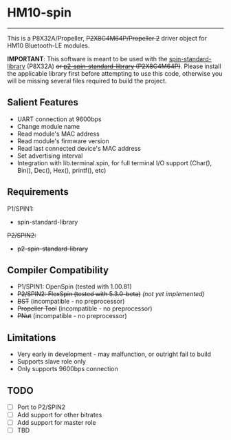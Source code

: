 # HM10-spin
-----------

This is a P8X32A/Propeller, ~~P2X8C4M64P/Propeller 2~~ driver object for HM10 Bluetooth-LE modules.

**IMPORTANT**: This software is meant to be used with the [spin-standard-library](https://github.com/avsa242/spin-standard-library) (P8X32A) ~~or [p2-spin-standard-library](https://github.com/avsa242/p2-spin-standard-library) (P2X8C4M64P)~~. Please install the applicable library first before attempting to use this code, otherwise you will be missing several files required to build the project.

## Salient Features

* UART connection at 9600bps
* Change module name
* Read module's MAC address
* Read module's firmware version
* Read last connected device's MAC address
* Set advertising interval
* Integration with lib.terminal.spin, for full terminal I/O support (Char(), Bin(), Dec(), Hex(), printf(), etc)

## Requirements

P1/SPIN1:
* spin-standard-library

~~P2/SPIN2:~~
* ~~p2-spin-standard-library~~

## Compiler Compatibility

* P1/SPIN1: OpenSpin (tested with 1.00.81)
* ~~P2/SPIN2: FlexSpin (tested with 5.3.0-beta)~~ _(not yet implemented)_
* ~~BST~~ (incompatible - no preprocessor)
* ~~Propeller Tool~~ (incompatible - no preprocessor)
* ~~PNut~~ (incompatible - no preprocessor)

## Limitations

* Very early in development - may malfunction, or outright fail to build
* Supports slave role only
* Only supports 9600bps connection

## TODO

- [ ] Port to P2/SPIN2
- [ ] Add support for other bitrates
- [ ] Add support for master role
- [ ] TBD
